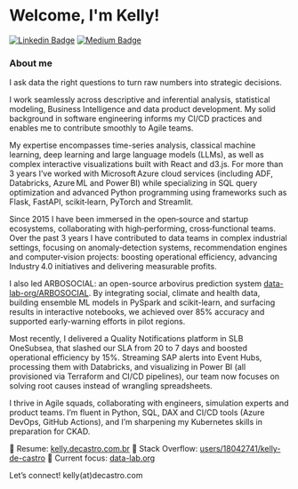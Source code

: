 # Welcome, I'm Kelly!

[![Linkedin Badge](https://img.shields.io/badge/LinkedIn-0077B5?style=for-the-badge&logo=linkedin&logoColor=white&link=https://www.linkedin.com/in/castrokelly)](https://www.linkedin.com/in/castrokelly/)
[![Medium Badge](https://img.shields.io/badge/Medium-12100E?style=for-the-badge&logo=medium&logoColor=white&link=https://medium.com/@kellydecastro)](https://kellydecastro.medium.com/)

### About me

I ask data the right questions to turn raw numbers into strategic decisions.

I work seamlessly across descriptive and inferential analysis, statistical modeling, Business Intelligence and data product development. My solid background in software engineering informs my CI/CD practices and enables me to contribute smoothly to Agile teams.

My expertise encompasses time-series analysis, classical machine learning, deep learning and large language models (LLMs), as well as complex interactive visualizations built with React and d3.js. For more than 3 years I’ve worked with Microsoft Azure cloud services (including ADF, Databricks, Azure ML and Power BI) while specializing in SQL query optimization and advanced Python programming using frameworks such as Flask, FastAPI, scikit‑learn, PyTorch and Streamlit.

Since 2015 I have been immersed in the open‑source and startup ecosystems, collaborating with high‑performing, cross‑functional teams. Over the past 3 years I have contributed to data teams in complex industrial settings, focusing on anomaly‑detection systems, recommendation engines and computer‑vision projects: boosting operational efficiency, advancing Industry 4.0 initiatives and delivering measurable profits.

I also led ARBOSOCIAL: an open-source arbovirus prediction system [data-lab-org/ARBOSOCIAL](https://github.com/data-lab-org/ARBOSOCIAL). By integrating social, climate and health data, building ensemble ML models in PySpark and scikit-learn, and surfacing results in interactive notebooks, we achieved over 85% accuracy and supported early-warning efforts in pilot regions.

Most recently, I delivered a Quality Notifications platform in SLB OneSubsea, that slashed our SLA from 20 to 7 days and boosted operational efficiency by 15%. Streaming SAP alerts into Event Hubs, processing them with Databricks, and visualizing in Power BI (all provisioned via Terraform and CI/CD pipelines), our team now focuses on solving root causes instead of wrangling spreadsheets.

I thrive in Agile squads, collaborating with engineers, simulation experts and product teams. I’m fluent in Python, SQL, DAX and CI/CD tools (Azure DevOps, GitHub Actions), and I’m sharpening my Kubernetes skills in preparation for CKAD.

🔗 Resume: [kelly.decastro.com.br](https://kelly.decastro.com.br)
🔗 Stack Overflow: [users/18042741/kelly-de-castro](https://stackoverflow.com/users/18042741/kelly-de-castro)
🔗 Current focus: [data-lab.org](https://data‑lab.org/)

Let’s connect! kelly(at)decastro.com
